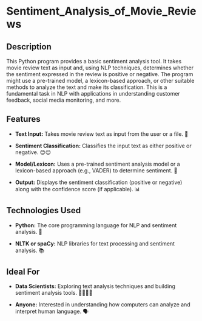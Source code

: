 # Sentiment_Analysis_of_Movie_Reviews

## Description

This Python program provides a basic sentiment analysis tool.  It takes movie review text as input and, using NLP techniques, determines whether the sentiment expressed in the review is positive or negative.  The program might use a pre-trained model, a lexicon-based approach, or other suitable methods to analyze the text and make its classification.  This is a fundamental task in NLP with applications in understanding customer feedback, social media monitoring, and more.

## Features

* **Text Input:** Takes movie review text as input from the user or a file. 📝

* **Sentiment Classification:** Classifies the input text as either positive or negative.  😊😔

* **Model/Lexicon:** Uses a pre-trained sentiment analysis model or a lexicon-based approach (e.g., VADER) to determine sentiment. 🤖

* **Output:** Displays the sentiment classification (positive or negative) along with the confidence score (if applicable).  📊


## Technologies Used

* **Python:** The core programming language for NLP and sentiment analysis. 🐍

* **NLTK or spaCy:**  NLP libraries for text processing and sentiment analysis. 📚


## Ideal For


* **Data Scientists:**  Exploring text analysis techniques and building sentiment analysis tools. 👨‍🔬👩‍🔬

* **Anyone:**  Interested in understanding how computers can analyze and interpret human language. 🗣️
